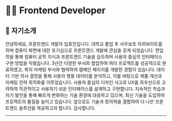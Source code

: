 # 👩‍💻 Frontend Developer

## 💚 자기소개

안녕하세요, 프론트엔드 개발자 임효진입니다.
대학교 졸업 후 사무보조 아르바이트를 하며 컴퓨터 화면에 대한 호기심으로 프론트엔드 개발에 관심을 갖게 되었습니다.
편입학을 통해 컴퓨터 공학 지식과 프론트엔드 기술을 습득하며 사용자 중심의 인터페이스 구현 방법을 익혔습니다.
3년간 다양한 부서와 협업하여 여러 프로젝트를 성공적으로 완료하였고, 특히 마케팅 부서와 협력하여 캠페인 페이지를 개발한 경험이 있습니다.
데이터 기반 의사 결정을 통해 사용자 행동 데이터를 분석하고, 이를 바탕으로 제품 개선과 마케팅 전략 최적화를 이루었습니다.
사용자 중심의 디자인 사고로 UX를 최우선으로 고려하여 직관적이고 사용하기 쉬운 인터페이스를 설계하고 구현합니다.
지속적인 학습과 자기 발전을 통해 빠르게 변화하는 기술 환경에 대응하고 있으며, 최신 기술을 도입하여 프로젝트의 품질을 높이고 있습니다.
앞으로도 기술과 창의력을 결합하여 더 나은 프론트엔드 솔루션을 제공하고자 합니다. 감사합니다.

---

